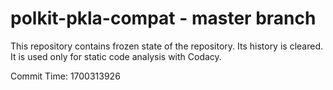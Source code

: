 # polkit-pkla-compat - master branch

This repository contains frozen state of the repository.
Its history is cleared. It is used only for static code
analysis with Codacy.

Commit Time: 1700313926